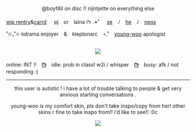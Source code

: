 <p align="center"> 
  @boyf4il on disc !! nijntjette on everything else
  </p>


[wip rentry](https://rentry.co/boyf4il)&[carrd](https://nijntjette.carrd.co)⠀⠀pj⠀  or⠀  laina ᡣ𐭩 .𖥔˚⠀⠀[xe](https://pronouns.cc/nijntje)⠀  ﾉ⠀  [he](https://pronouns.cc/nijntje)⠀  ﾉ⠀  [neos](https://pronouns.cc/nijntje)

˚✩₊˚⊹ kdrama enjoyer⠀  &⠀  kleptonarc⠀  ⋆.˚⠀  [young-woo](https://autistic-characters.fandom.com/wiki/Woo_Young-woo) apologist
  ⠀  ⠀  ⠀  ⠀  ⠀  ⠀  ⠀  ⠀  ⠀
<p align="center">
<img src="https://i.pinimg.com/564x/51/80/7a/51807afe68454b3eba0ee1d0b060cec6.jpg" />
</p>

online: INT !!⠀  [**ᡣ𐭩**](https://tumblr.com/nijntjette)⠀  idle: prob in class! w2i / whisper⠀  [**ᡣ𐭩**](https://pinterest.com/nijntjette)⠀  busy: afk / not responding :(

***

<p align="center">
this user is autistic ! i have a lot of trouble talking to people & get very anxious starting conversations . 
</p>
  <p align="center">
young-woo is my comfort skin, pls don't take inspo/copy from her! other skins r fine to take inspo from!! i'd like to see!! :0c
  </p>

<p align="center">
<img src="https://i.imgur.com/gbQ4f9R.png" />
</p>
